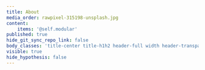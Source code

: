 ```yaml
---
title: About
media_order: rawpixel-315198-unsplash.jpg
content:
    items: '@self.modular'
published: true
hide_git_sync_repo_link: false
body_classes: 'title-center title-h1h2 header-full width header-transparent'
visible: true
hide_hypothesis: false
---
```


